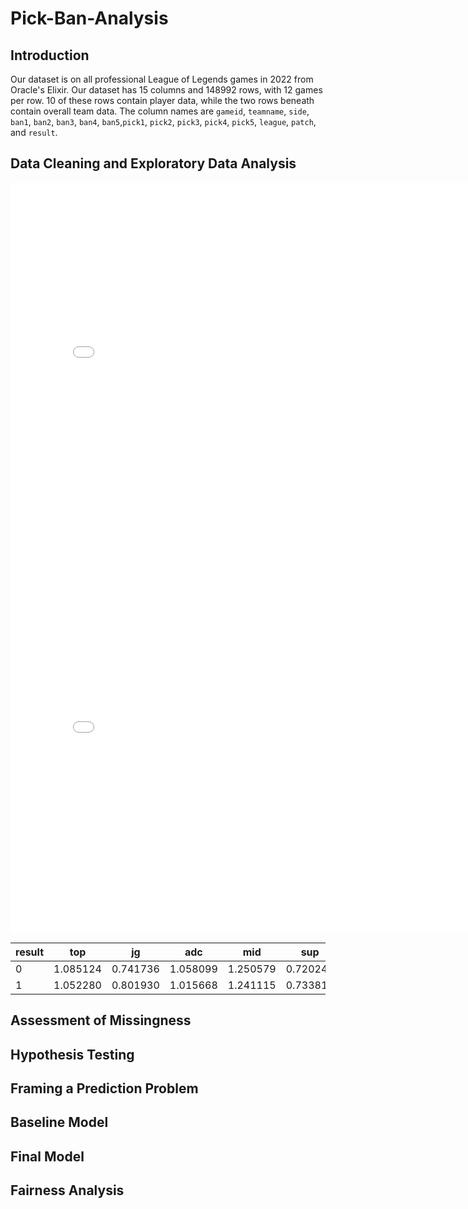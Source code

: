 # Pick-Ban-Analysis

## Introduction
Our dataset is on all professional League of Legends games in 2022 from Oracle's Elixir. Our dataset has 15 columns and 148992 rows, with 12 games per row. 10 of these rows contain player data, while the two rows beneath contain overall team data. The column names are `gameid`, `teamname`, `side`, `ban1`, `ban2`, `ban3`, `ban4`, `ban5`,`pick1`, `pick2`, `pick3`, `pick4`, `pick5`, `league`, `patch`, and `result`.

## Data Cleaning and Exploratory Data Analysis

<iframe
  src="assets/avg_pick_order_by_pos.html"
  width="800"
  height="600"
  frameborder="0"
></iframe>

<iframe
  src="assets/pick_order_by_pos_win_vs_loss.html"
  width="800"
  height="600"
  frameborder="0"
></iframe>

| result | top      | jg       | adc      | mid      | sup      |
|--------|----------|----------|----------|----------|----------|
| 0      | 1.085124 | 0.741736 | 1.058099 | 1.250579 | 0.720248 |
| 1      | 1.052280 | 0.801930 | 1.015668 | 1.241115 | 0.733817 |

## Assessment of Missingness

## Hypothesis Testing

## Framing a Prediction Problem

## Baseline Model

## Final Model

## Fairness Analysis
